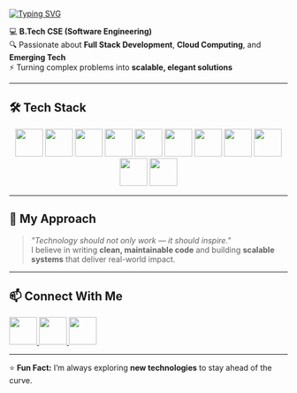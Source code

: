 <!-- Typing Animation -->
[![Typing SVG](https://readme-typing-svg.herokuapp.com?font=Fira+Code&size=30&pause=300&color=00FF00&width=650&lines=🚀+Hey%2C+I'm+Aayush+Rai;Full+Stack+Developer;Cloud+Computing+Enthusiast;Generative+AI+Explorer;Always+Exploring+Emerging+Tech&center=true&vCenter=true&repeat=true)](https://git.io/typing-svg)

💻 **B.Tech CSE (Software Engineering)**  
🔍 Passionate about **Full Stack Development**, **Cloud Computing**, and **Emerging Tech**  
⚡ Turning complex problems into **scalable, elegant solutions**  

---

## 🛠 Tech Stack  

<p align="center">
  <img src="https://skillicons.dev/icons?i=c" width="50" />
  <img src="https://skillicons.dev/icons?i=cpp" width="50" />
  <img src="https://skillicons.dev/icons?i=java" width="50" />
  <img src="https://skillicons.dev/icons?i=python" width="50" />
  <img src="https://skillicons.dev/icons?i=javascript" width="50" />
  <img src="https://skillicons.dev/icons?i=postgresql" width="50" />
  <img src="https://skillicons.dev/icons?i=html" width="50" />
  <img src="https://skillicons.dev/icons?i=css" width="50" />
  <img src="https://skillicons.dev/icons?i=nodejs" width="50" />
  <img src="https://skillicons.dev/icons?i=aws" width="50" />
  <img src="https://skillicons.dev/icons?i=gcp" width="50" />
</p>

---

## 🌟 My Approach  
> *"Technology should not only work — it should inspire."*  
I believe in writing **clean, maintainable code** and building **scalable systems** that deliver real-world impact.  

---

## 📫 Connect With Me  

<p align="left">
  <a href="https://www.linkedin.com/in/aayushrai98117/">
    <img src="https://skillicons.dev/icons?i=linkedin" width="50" />
  </a>
  <a href="https://github.com/aayushrai987">
    <img src="https://skillicons.dev/icons?i=github" width="50" />
  </a>
  <a href="mailto:aayushrai98117@gmail.com">
    <img src="https://skillicons.dev/icons?i=gmail" width="50" />
  </a>
</p>

---

⭐ **Fun Fact:** I’m always exploring **new technologies** to stay ahead of the curve.
